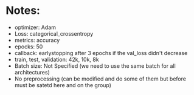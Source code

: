 # Notes:

- optimizer: Adam
- Loss: categorical_crossentropy
- metrics: accuracy
- epocks: 50
- callback: earlystopping after 3 epochs if the val_loss didn't decrease
- train, test, validation:  42k, 10k, 8k
- Batch size: Not Specified (we need to use the same batch for all architectures)
- No preprocessing (can be modified and do some of them but before must be satetd here and on the group)
